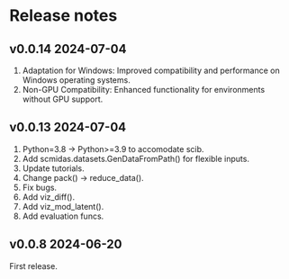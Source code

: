# Release notes

## v0.0.14  2024-07-04 
1. Adaptation for Windows: Improved compatibility and performance on Windows operating systems.
2. Non-GPU Compatibility: Enhanced functionality for environments without GPU support.

## v0.0.13  2024-07-04 
1. Python=3.8 -> Python>=3.9 to accomodate scib.
2. Add scmidas.datasets.GenDataFromPath() for flexible inputs.
3. Update tutorials.
4. Change pack() -> reduce_data().
5. Fix bugs.
6. Add viz_diff().
7. Add viz_mod_latent().
8. Add evaluation funcs.


## v0.0.8  2024-06-20 
First release.